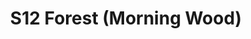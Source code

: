 ---
title: S12 Forest (Morning Wood)
permalink: "/teams/s12-forest"
teamslug: s12-forest
members:
- Howard Yuan - Captain
- Matt Cline - Quarterback
- Robin C.
- Keith Combs
- Jason Juffras
- Ricky J.
- Nolan Lazarus
- Joseph Lee
- Lane Marshall
- Barry Mauck
- Alex Payne
- Jason Taylor
- Xander V.
teamid: 4179
name: S12 Forest
color: Morning Wood
division: ''
---